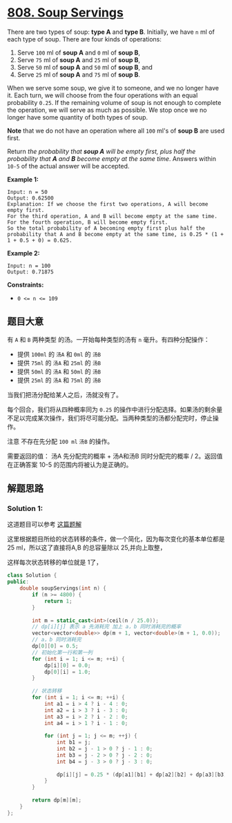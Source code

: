 # [808. Soup Servings](https://leetcode-cn.com/problems/soup-servings/)

There are two types of soup: **type A** and **type B**. Initially, we have `n` ml of each type of soup. There are four kinds of operations:

1. Serve `100` ml of **soup A** and `0` ml of **soup B**,
2. Serve `75` ml of **soup A** and `25` ml of **soup B**,
3. Serve `50` ml of **soup A** and `50` ml of **soup B**, and
4. Serve `25` ml of **soup A** and `75` ml of **soup B**.

When we serve some soup, we give it to someone, and we no longer have it. Each turn, we will choose from the four operations with an equal  probability `0.25`. If the remaining volume of soup is not  enough to complete the operation, we will serve as much as possible. We  stop once we no longer have some quantity of both types of soup.

**Note** that we do not have an operation where all `100` ml's of **soup B** are used first.

Return *the probability that **soup A** will be empty first, plus half the probability that **A** and **B** become empty at the same time*. Answers within `10-5` of the actual answer will be accepted.

 

**Example 1:**

```
Input: n = 50
Output: 0.62500
Explanation: If we choose the first two operations, A will become empty first.
For the third operation, A and B will become empty at the same time.
For the fourth operation, B will become empty first.
So the total probability of A becoming empty first plus half the probability that A and B become empty at the same time, is 0.25 * (1 + 1 + 0.5 + 0) = 0.625.
```

**Example 2:**

```
Input: n = 100
Output: 0.71875
```

 

**Constraints:**

- `0 <= n <= 109`

## 题目大意

有 `A` 和 `B` 两种类型 的汤。一开始每种类型的汤有 `n` 毫升。有四种分配操作：

- 提供 `100ml` 的 `汤A` 和 `0ml` 的 `汤B` 
- 提供 `75ml` 的 `汤A` 和 `25ml` 的 `汤B` 
- 提供 `50ml` 的 `汤A` 和 `50ml` 的 `汤B` 
- 提供 `25ml` 的 `汤A` 和 `75ml` 的 `汤B`

当我们把汤分配给某人之后，汤就没有了。

每个回合，我们将从四种概率同为 `0.25` 的操作中进行分配选择。如果汤的剩余量不足以完成某次操作，我们将尽可能分配。当两种类型的汤都分配完时，停止操作。

注意 不存在先分配 `100 ml` `汤B` 的操作。

需要返回的值： 汤A 先分配完的概率 +  汤A和汤B 同时分配完的概率 / 2。返回值在正确答案 10-5 的范围内将被认为是正确的。

## 解题思路


### Solution 1:

这道题目可以参考 [这篇题解](https://leetcode.com/problems/soup-servings/)

这里根据题目所给的状态转移的条件，做一个简化，因为每次变化的基本单位都是 25 ml，所以这了直接将A,B 的总容量除以 25,并向上取整，

这样每次状态转移的单位就是 1了，

````c++
class Solution {
public:
    double soupServings(int n) {
        if (n >= 4800) {
            return 1;
        }
        
        int m = static_cast<int>(ceil(n / 25.0));
        // dp[i][j] 表示 a 先消耗完 加上 a，b 同时消耗完的概率
        vector<vector<double>> dp(m + 1, vector<double>(m + 1, 0.0));
        // a，b 同时消耗完
        dp[0][0] = 0.5;
        // 初始化第一行和第一列
        for (int i = 1; i <= m; ++i) {
            dp[i][0] = 0.0;
            dp[0][i] = 1.0;
        }
        
        // 状态转移
        for (int i = 1; i <= m; ++i) {
            int a1 = i > 4 ? i - 4 : 0;
            int a2 = i > 3 ? i - 3 : 0;
            int a3 = i > 2 ? i - 2 : 0;
            int a4 = i > 1 ? i - 1 : 0;
            
            for (int j = 1; j <= m; ++j) {
                int b1 = j;
                int b2 = j - 1 > 0 ? j - 1 : 0;
                int b3 = j - 2 > 0 ? j - 2 : 0;
                int b4 = j - 3 > 0 ? j - 3 : 0;
                
                dp[i][j] = 0.25 * (dp[a1][b1] + dp[a2][b2] + dp[a3][b3] + dp[a4][b4]);
            }
        }
        
        return dp[m][m];
    }
};
````
